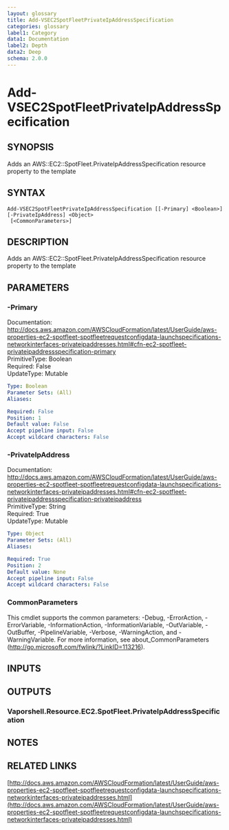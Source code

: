 ```yaml
---
layout: glossary
title: Add-VSEC2SpotFleetPrivateIpAddressSpecification
categories: glossary
label1: Category
data1: Documentation
label2: Depth
data2: Deep
schema: 2.0.0
---
```


# Add-VSEC2SpotFleetPrivateIpAddressSpecification

## SYNOPSIS
Adds an AWS::EC2::SpotFleet.PrivateIpAddressSpecification resource property to the template

## SYNTAX

```
Add-VSEC2SpotFleetPrivateIpAddressSpecification [[-Primary] <Boolean>] [-PrivateIpAddress] <Object>
 [<CommonParameters>]
```

## DESCRIPTION
Adds an AWS::EC2::SpotFleet.PrivateIpAddressSpecification resource property to the template

## PARAMETERS

### -Primary
Documentation: http://docs.aws.amazon.com/AWSCloudFormation/latest/UserGuide/aws-properties-ec2-spotfleet-spotfleetrequestconfigdata-launchspecifications-networkinterfaces-privateipaddresses.html#cfn-ec2-spotfleet-privateipaddressspecification-primary    
PrimitiveType: Boolean    
Required: False    
UpdateType: Mutable

```yaml
Type: Boolean
Parameter Sets: (All)
Aliases:

Required: False
Position: 1
Default value: False
Accept pipeline input: False
Accept wildcard characters: False
```

### -PrivateIpAddress
Documentation: http://docs.aws.amazon.com/AWSCloudFormation/latest/UserGuide/aws-properties-ec2-spotfleet-spotfleetrequestconfigdata-launchspecifications-networkinterfaces-privateipaddresses.html#cfn-ec2-spotfleet-privateipaddressspecification-privateipaddress    
PrimitiveType: String    
Required: True    
UpdateType: Mutable

```yaml
Type: Object
Parameter Sets: (All)
Aliases:

Required: True
Position: 2
Default value: None
Accept pipeline input: False
Accept wildcard characters: False
```

### CommonParameters
This cmdlet supports the common parameters: -Debug, -ErrorAction, -ErrorVariable, -InformationAction, -InformationVariable, -OutVariable, -OutBuffer, -PipelineVariable, -Verbose, -WarningAction, and -WarningVariable.
For more information, see about_CommonParameters (http://go.microsoft.com/fwlink/?LinkID=113216).

## INPUTS

## OUTPUTS

### Vaporshell.Resource.EC2.SpotFleet.PrivateIpAddressSpecification

## NOTES

## RELATED LINKS

[http://docs.aws.amazon.com/AWSCloudFormation/latest/UserGuide/aws-properties-ec2-spotfleet-spotfleetrequestconfigdata-launchspecifications-networkinterfaces-privateipaddresses.html](http://docs.aws.amazon.com/AWSCloudFormation/latest/UserGuide/aws-properties-ec2-spotfleet-spotfleetrequestconfigdata-launchspecifications-networkinterfaces-privateipaddresses.html)

